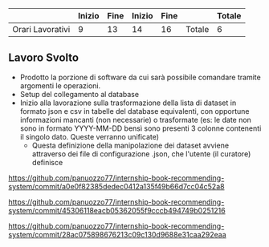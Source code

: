 
|                  | Inizio | Fine | Inizio | Fine |        | Totale |
| ---------------- | ------ | ---- | ------ | ---- | ------ | ------ |
| Orari Lavorativi | 9      | 13   | 14     | 16   | Totale | 6      |
## Lavoro Svolto
- Prodotto la porzione di software da cui sarà possibile comandare tramite argomenti le operazioni.
- Setup del collegamento al database
- Inizio alla lavorazione sulla trasformazione della lista di dataset in formato json e csv in tabelle del database equivalenti, con opportune informazioni mancanti (non necessarie) o trasformate (es: le date non sono in formato YYYY-MM-DD bensì sono presenti 3 colonne contenenti il singolo dato. Queste verranno unificate)
	- Questa definizione della manipolazione dei dataset avviene attraverso dei file di configurazione .json, che l'utente (il curatore) definisce

https://github.com/panuozzo77/internship-book-recommending-system/commit/a0e0f82385dedec0412a135f49b66d7cc04c52a8

https://github.com/panuozzo77/internship-book-recommending-system/commit/45306118eacb05362055f9cccb494749b0251216

https://github.com/panuozzo77/internship-book-recommending-system/commit/28ac075898676213c09c130d9688e31caa292eaa